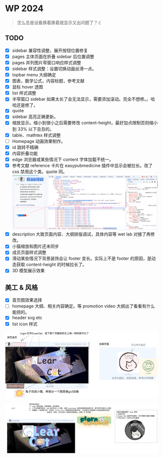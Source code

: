 # WP 2024

> 怎么总是设备换着换着就显示又出问题了？:(

## TODO

- [x] sidebar 兼容性调整，展开按钮位置修复
- [x] pages 主体页面在折叠 sidebar 后位置调整
- [x] pages 并列图片窄窗口响应样式调整
- [x] sidebar 样式调整：设置切换动画丝滑一点。
- [x] topbar menu 大纲确定
- [x] 图表，数学公式，内容标题，参考文献
- [x] 鼠标 hover 透图
- [x] list 样式调整
- [x] 半窄窗口 sidebar 如果太长了会无法显示，需要添加滚动。完全不想修。。哈哈还是修了。
- [x] quote
- [x] sidebar 高亮正确更新。
- [x] 缩放显示。缩小到很小之后需要修改 content-height，最好加点限制否则缩小到 33% 以下丑丑的。
- [x] table、mathtex 样式调整
- [ ] Homepage 动画效果制作。
- [x] id 跳转不精确
- [x] 内容折叠功能
- [x] edge 浏览器或某些情况下 content 字体加载不统一。
- [x] 参考文献 reference 卡片在 easypubmedicine 插件中显示会被拉长。改了 css 禁用这个类。quote 同。
![alt text](img/README/image-3.png)
- [x] description 大致页面内容、大纲排版调试，具体内容等 wet lab 对接了再修改。
- [x] 小猫缩放和图片还未同步
- [x] 成员页面样式调整
- [x] 滑动某些情况下背景装饰会让 footer 变长。实际上不是 footer 的原因，是动态获取 content-height 的时候拉长了。
- [x] 3D 模型展示效果

## 美工 & 风格

- [x] 首页图效果选择
- [ ] homepage 大纲、相关内容确定。等 promotion video 大纲出了看看有什么能捞的。
- [x] header svg etc
- [x] list icon 样式

![alt text](img/README/image-1.png)

![alt text](img/README/image-2.png)
